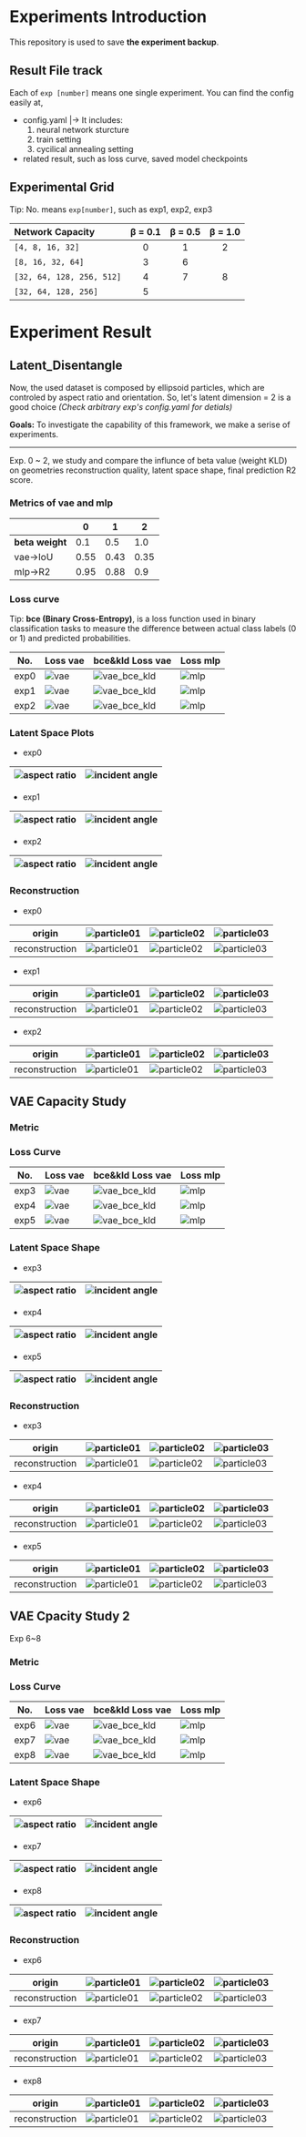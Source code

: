 # Experiments Introduction
This repository is used to save **the experiment backup**.
## Result File track
Each of `exp [number]` means one single experiment. You can find the config easily at,
- config.yaml |-> It includes:  
    1. neural network sturcture
    2. train setting
    3. cycilical annealing setting
- related result, such as loss curve, saved model checkpoints

## Experimental Grid

Tip: No. means `exp[number]`, such as exp1, exp2, exp3

| Network Capacity | β = 0.1 | β = 0.5 | β = 1.0 |
| :--- | :---: | :---: | :---: |
| `[4, 8, 16, 32]` | 0 | 1 | 2 |
| `[8, 16, 32, 64]` | 3 | 6 |  |
| `[32, 64, 128, 256, 512]` | 4 | 7 | 8 |
| `[32, 64, 128, 256]` | 5 | | |

# Experiment Result
## Latent_Disentangle
Now, the used dataset is composed by ellipsoid particles, which are controled by aspect ratio and orientation.
So, let's latent dimension = 2 is a good choice
*(Check arbitrary exp's config.yaml for detials)*

**Goals:** To investigate the capability of this framework, we make a serise of experiments.

---
Exp. 0 ~ 2, we study and compare the influnce of beta value (weight KLD) on geometries 
reconstruction quality, latent space shape, final prediction R2 score.

### Metrics of vae and mlp

|      | 0   | 1   | 2   |
| ---- | --- | --- | --- |
| **beta weight** | 0.1 | 0.5 | 1.0 |
| vae->IoU  |0.55 |  0.43   |  0.35   |
| mlp->R2  | 0.95 |  0.88   |  0.9  |

### Loss curve
Tip: **bce (Binary Cross-Entropy)**, is a loss function used in binary classification tasks to measure the difference between actual class labels (0 or 1) and predicted probabilities.

|No.|Loss vae | bce&kld Loss vae| Loss mlp |
| --- |--- | ---| --- |
|exp0|![vae](./exp0/vae.png)| ![vae_bce_kld](./exp0/vae_bce_kld.png)| ![mlp](./exp0/mlp.png)|
|exp1|![vae](./exp1/vae.png)| ![vae_bce_kld](./exp1/vae_bce_kld.png)| ![mlp](./exp1/mlp.png)|
|exp2|![vae](./exp2/vae.png)| ![vae_bce_kld](./exp2/vae_bce_kld.png)| ![mlp](./exp2/mlp.png)|


### Latent Space Plots

- exp0

|![aspect ratio](./exp0/ar_LS_evolution.gif)| ![incident angle](./exp0/angle_LS_evolution.gif)|
|--- | ---|

- exp1

| ![aspect ratio](./exp1/ar_LS_evolution.gif)|![incident angle](./exp1/angle_LS_evolution.gif) |
|--- |--- |

- exp2

| ![aspect ratio](./exp2/ar_LS_evolution.gif) |   ![incident angle](./exp2/angle_LS_evolution.gif)|
|--- | ---|

### Reconstruction 

- exp0

| origin |![particle01](./exp0/inspect/original_pparticle_0000_00_idx0.png)|![particle02](./exp0/inspect/original_pparticle_0000_01_idx1.png) | ![particle03](./exp0/inspect/original_pparticle_0000_02_idx2.png) |
|--- |--- |--- |--- |
| reconstruction |![particle01](./exp0/inspect/reconstructed_pparticle_0000_00_idx0.png)|![particle02](./exp0/inspect/reconstructed_pparticle_0000_01_idx1.png)  |![particle03](./exp0/inspect/reconstructed_pparticle_0000_02_idx2.png) |

- exp1

| origin |![particle01](./exp1/inspect/original_pparticle_0000_00_idx0.png)|![particle02](./exp1/inspect/original_pparticle_0000_01_idx1.png) | ![particle03](./exp1/inspect/original_pparticle_0000_02_idx2.png) |
|--- |--- |--- |--- |
| reconstruction |![particle01](./exp1/inspect/reconstructed_pparticle_0000_00_idx0.png)|![particle02](./exp1/inspect/reconstructed_pparticle_0000_01_idx1.png)  |![particle03](./exp1/inspect/reconstructed_pparticle_0000_02_idx2.png) |

- exp2

| origin |![particle01](./exp2/inspect/original_pparticle_0000_00_idx0.png)|![particle02](./exp2/inspect/original_pparticle_0000_01_idx1.png) | ![particle03](./exp2/inspect/original_pparticle_0000_02_idx2.png) |
|--- |--- |--- |--- |
| reconstruction |![particle01](./exp2/inspect/reconstructed_pparticle_0000_00_idx0.png)|![particle02](./exp2/inspect/reconstructed_pparticle_0000_01_idx1.png)  |![particle03](./exp2/inspect/reconstructed_pparticle_0000_02_idx2.png) |
## VAE Capacity Study

### Metric


### Loss Curve

|No.|Loss vae | bce&kld Loss vae| Loss mlp |
|--- |--- | ---| --- |
|exp3|![vae](./exp3/vae.png)| ![vae_bce_kld](./exp3/vae_bce_kld.png)| ![mlp](./exp3/mlp.png)|
|exp4|![vae](./exp4/vae.png)| ![vae_bce_kld](./exp4/vae_bce_kld.png)| ![mlp](./exp4/mlp.png)|
|exp5|![vae](./exp5/vae.png)| ![vae_bce_kld](./exp5/vae_bce_kld.png)| ![mlp](./exp5/mlp.png)|


### Latent Space Shape

- exp3

| ![aspect ratio](./exp3/ar_LS_evolution.gif) |   ![incident angle](./exp3/angle_LS_evolution.gif)|
|--- | ---|

- exp4

| ![aspect ratio](./exp4/ar_LS_evolution.gif) |   ![incident angle](./exp4/angle_LS_evolution.gif)|
|--- | ---|

- exp5

| ![aspect ratio](./exp5/ar_LS_evolution.gif) |   ![incident angle](./exp5/angle_LS_evolution.gif)|
|--- | ---|
### Reconstruction

- exp3

| origin |![particle01](./exp3/inspect/original_pparticle_0000_00_idx0.png)|![particle02](./exp3/inspect/original_pparticle_0000_01_idx1.png) | ![particle03](./exp3/inspect/original_pparticle_0000_02_idx2.png) |
|--- |--- |--- |--- |
| reconstruction |![particle01](./exp3/inspect/reconstructed_pparticle_0000_00_idx0.png)|![particle02](./exp3/inspect/reconstructed_pparticle_0000_01_idx1.png)  |![particle03](./exp3/inspect/reconstructed_pparticle_0000_02_idx2.png) |

- exp4

| origin |![particle01](./exp4/inspect/original_pparticle_0000_00_idx0.png)|![particle02](./exp4/inspect/original_pparticle_0000_01_idx1.png) | ![particle03](./exp4/inspect/original_pparticle_0000_02_idx2.png) |
|--- |--- |--- |--- |
| reconstruction |![particle01](./exp4/inspect/reconstructed_pparticle_0000_00_idx0.png)|![particle02](./exp4/inspect/reconstructed_pparticle_0000_01_idx1.png)  |![particle03](./exp4/inspect/reconstructed_pparticle_0000_02_idx2.png) |

- exp5

| origin |![particle01](./exp5/inspect/original_pparticle_0000_00_idx0.png)|![particle02](./exp5/inspect/original_pparticle_0000_01_idx1.png) | ![particle03](./exp5/inspect/original_pparticle_0000_02_idx2.png) |
|--- |--- |--- |--- |
| reconstruction |![particle01](./exp5/inspect/reconstructed_pparticle_0000_00_idx0.png)|![particle02](./exp5/inspect/reconstructed_pparticle_0000_01_idx1.png)  |![particle03](./exp5/inspect/reconstructed_pparticle_0000_02_idx2.png) |

## VAE Cpacity Study 2
Exp 6~8


### Metric


### Loss Curve

|No.|Loss vae | bce&kld Loss vae| Loss mlp |
|--- |--- | ---| --- |
|exp6|![vae](./exp6/vae.png)| ![vae_bce_kld](./exp6/vae_bce_kld.png)| ![mlp](./exp6/mlp.png)|
|exp7|![vae](./exp7/vae.png)| ![vae_bce_kld](./exp7/vae_bce_kld.png)| ![mlp](./exp7/mlp.png)|
|exp8|![vae](./exp8/vae.png)| ![vae_bce_kld](./exp8/vae_bce_kld.png)| ![mlp](./exp8/mlp.png)|


### Latent Space Shape

- exp6

| ![aspect ratio](./exp6/ar_LS_evolution.gif) |   ![incident angle](./exp6/angle_LS_evolution.gif)|
|--- | ---|

- exp7

| ![aspect ratio](./exp7/ar_LS_evolution.gif) |   ![incident angle](./exp7/angle_LS_evolution.gif)|
|--- | ---|

- exp8

| ![aspect ratio](./exp8/ar_LS_evolution.gif) |   ![incident angle](./exp8/angle_LS_evolution.gif)|
|--- | ---|
### Reconstruction

- exp6

| origin |![particle01](./exp6/inspect/original_pparticle_0000_00_idx0.png)|![particle02](./exp6/inspect/original_pparticle_0000_01_idx1.png) | ![particle03](./exp6/inspect/original_pparticle_0000_02_idx2.png) |
|--- |--- |--- |--- |
| reconstruction |![particle01](./exp6/inspect/reconstructed_pparticle_0000_00_idx0.png)|![particle02](./exp6/inspect/reconstructed_pparticle_0000_01_idx1.png)  |![particle03](./exp6/inspect/reconstructed_pparticle_0000_02_idx2.png) |

- exp7

| origin |![particle01](./exp7/inspect/original_pparticle_0000_00_idx0.png)|![particle02](./exp7/inspect/original_pparticle_0000_01_idx1.png) | ![particle03](./exp7/inspect/original_pparticle_0000_02_idx2.png) |
|--- |--- |--- |--- |
| reconstruction |![particle01](./exp7/inspect/reconstructed_pparticle_0000_00_idx0.png)|![particle02](./exp7/inspect/reconstructed_pparticle_0000_01_idx1.png)  |![particle03](./exp7/inspect/reconstructed_pparticle_0000_02_idx2.png) |

- exp8

| origin |![particle01](./exp8/inspect/original_pparticle_0000_00_idx0.png)|![particle02](./exp8/inspect/original_pparticle_0000_01_idx1.png) | ![particle03](./exp8/inspect/original_pparticle_0000_02_idx2.png) |
|--- |--- |--- |--- |
| reconstruction |![particle01](./exp8/inspect/reconstructed_pparticle_0000_00_idx0.png)|![particle02](./exp8/inspect/reconstructed_pparticle_0000_01_idx1.png)  |![particle03](./exp8/inspect/reconstructed_pparticle_0000_02_idx2.png) |
